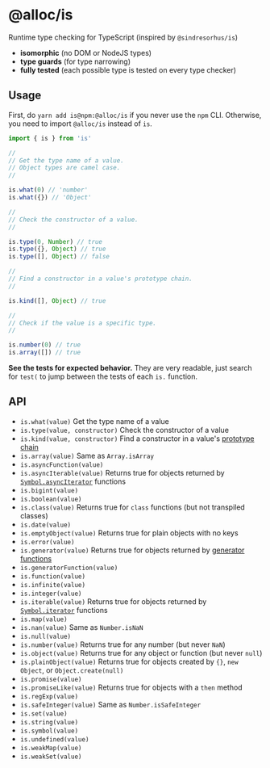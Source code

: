 # @alloc/is

Runtime type checking for TypeScript (inspired by `@sindresorhus/is`)

- **isomorphic** (no DOM or NodeJS types)
- **type guards** (for type narrowing)
- **fully tested** (each possible type is tested on every type checker)

## Usage

First, do `yarn add is@npm:@alloc/is` if you never use the `npm` CLI.
Otherwise, you need to import `@alloc/is` instead of `is`.

```ts
import { is } from 'is'

//
// Get the type name of a value.
// Object types are camel case.
//

is.what(0) // 'number'
is.what({}) // 'Object'

//
// Check the constructor of a value.
//

is.type(0, Number) // true
is.type({}, Object) // true
is.type([], Object) // false

//
// Find a constructor in a value's prototype chain.
//

is.kind([], Object) // true

//
// Check if the value is a specific type.
//

is.number(0) // true
is.array([]) // true
```

**See the tests for expected behavior.** They are very readable, just search for `test(`
to jump between the tests of each `is.` function.

## API

[1]: https://developer.mozilla.org/en-US/docs/Web/JavaScript/Inheritance_and_the_prototype_chain
[2]: https://developer.mozilla.org/en-US/docs/Web/JavaScript/Reference/Global_Objects/Symbol/asyncIterator
[3]: https://developer.mozilla.org/en-US/docs/Web/JavaScript/Reference/Statements/function*
[4]: https://developer.mozilla.org/en-US/docs/Web/JavaScript/Reference/Global_Objects/Symbol/iterator

- `is.what(value)` Get the type name of a value
- `is.type(value, constructor)` Check the constructor of a value
- `is.kind(value, constructor)` Find a constructor in a value's [prototype chain][1]
- `is.array(value)` Same as `Array.isArray`
- `is.asyncFunction(value)`
- `is.asyncIterable(value)` Returns true for objects returned by [`Symbol.asyncIterator`][2] functions
- `is.bigint(value)`
- `is.boolean(value)`
- `is.class(value)` Returns true for `class` functions (but not transpiled classes)
- `is.date(value)`
- `is.emptyObject(value)` Returns true for plain objects with no keys
- `is.error(value)`
- `is.generator(value)` Returns true for objects returned by [generator functions][3]
- `is.generatorFunction(value)`
- `is.function(value)`
- `is.infinite(value)`
- `is.integer(value)`
- `is.iterable(value)` Returns true for objects returned by [`Symbol.iterator`][4] functions
- `is.map(value)`
- `is.nan(value)` Same as `Number.isNaN`
- `is.null(value)`
- `is.number(value)` Returns true for any number (but never `NaN`)
- `is.object(value)` Returns true for any object or function (but never `null`)
- `is.plainObject(value)` Returns true for objects created by `{}`, `new Object`, or `Object.create(null)`
- `is.promise(value)`
- `is.promiseLike(value)` Returns true for objects with a `then` method
- `is.regExp(value)`
- `is.safeInteger(value)` Same as `Number.isSafeInteger`
- `is.set(value)`
- `is.string(value)`
- `is.symbol(value)`
- `is.undefined(value)`
- `is.weakMap(value)`
- `is.weakSet(value)`

